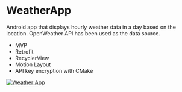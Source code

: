 # WeatherApp

Android app that displays hourly weather data in a day based on the location. OpenWeather API has been used as the data source. 

* MVP
* Retrofit
* RecyclerView
* Motion Layout
* API key encryption with CMake

[![Weather App](https://img.youtube.com/vi/8TejkfhVMY4/0.jpg)](https://www.youtube.com/watch?v=8TejkfhVMY4)
